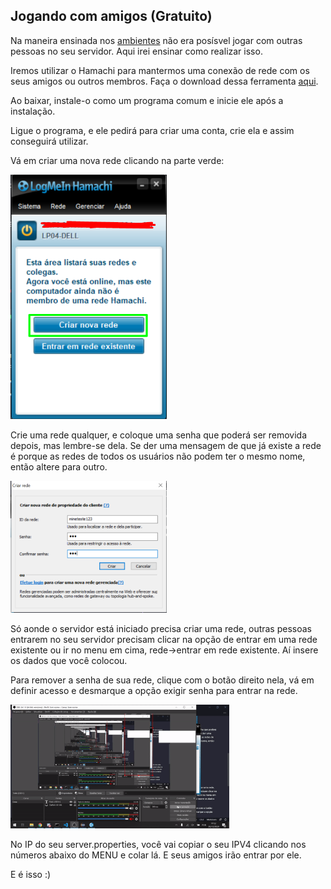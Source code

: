 ## Jogando com amigos (Gratuito)

Na maneira ensinada nos <a href="../2 - Ambiente">ambientes</a> não era posísvel jogar com outras pessoas no seu servidor. Aqui irei ensinar como realizar isso.

Iremos utilizar o Hamachi para mantermos uma conexão de rede com os seus amigos ou outros membros. Faça o download dessa ferramenta <a href="https://www.softonic.com.br/download/hamachi/windows/post-download">aqui</a>.

Ao baixar, instale-o como um programa comum e inicie ele após a instalação. 

Ligue o programa, e ele pedirá para criar uma conta, crie ela e assim conseguirá utilizar.

Vá em criar uma nova rede clicando na parte verde:

<img width="250" src="../images/hamachi01.png">

Crie uma rede qualquer, e coloque uma senha que poderá ser removida depois, mas lembre-se dela. Se der uma mensagem de que já existe a rede é porque as redes de todos os usuários não podem ter o mesmo nome, então altere para outro.

<img width="250" src="../images/hamachi02.png">

Só aonde o servidor está iniciado precisa criar uma rede, outras pessoas entrarem no seu servidor precisam clicar na opção de entrar em uma rede existente ou ir no menu em cima, rede->entrar em rede existente. Aí insere os dados que você colocou.

Para remover a senha de sua rede, clique com o botão direito nela, vá em definir acesso e desmarque a opção exigir senha para entrar na rede.

<img width="350" src="../images/remove-hamachi-password.gif">

No IP do seu server.properties, você vai copiar o seu IPV4 clicando nos números abaixo do MENU e colar lá. E seus amigos irão entrar por ele.

E é isso :)

